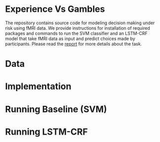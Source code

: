 
Experience Vs Gambles
=====
The repository contains source code for modeling decision making under risk using fMRI data. 
We provide instructions for installation of required packages and commands to run the 
SVM classifier and an LSTM-CRF model that take fMRI data as input and predict choices made 
by participants. Please read the [report](https://github.com/chinmaib/CSC585/blob/master/report.pdf) for more details about the task.

# Data


# Implementation



# Running Baseline (SVM)



# Running LSTM-CRF
